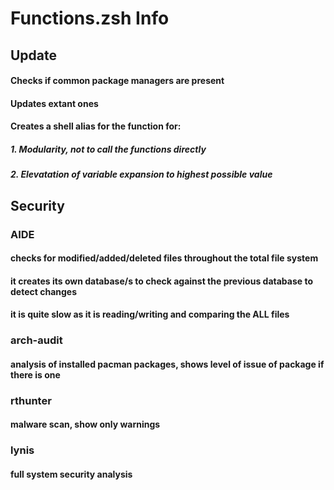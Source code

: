 # Functions.zsh Info

## Update

#### Checks if common package managers are present
#### Updates extant ones
#### 
#### Creates a shell alias for the function for:
##### 1. Modularity, not to call the functions directly
##### 2. Elevatation of variable expansion to highest possible value

## Security

### AIDE 
#### checks for modified/added/deleted files throughout the total file system
#### it creates its own database/s to check against the previous database to detect changes 
#### it is quite slow as it is reading/writing and comparing the ALL files

### arch-audit
#### analysis of installed pacman packages, shows level of issue of package if there is one

### rthunter
#### malware scan, show only warnings

### lynis
#### full system security analysis
